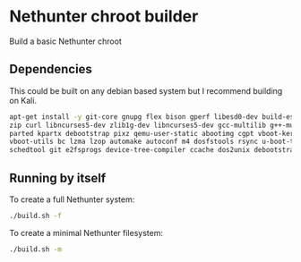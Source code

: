 # Nethunter chroot builder

Build a basic Nethunter chroot

## Dependencies

This could be built on any debian based system but I recommend building on Kali.

```bash
apt-get install -y git-core gnupg flex bison gperf libesd0-dev build-essential \
zip curl libncurses5-dev zlib1g-dev libncurses5-dev gcc-multilib g++-multilib \
parted kpartx debootstrap pixz qemu-user-static abootimg cgpt vboot-kernel-utils \
vboot-utils bc lzma lzop automake autoconf m4 dosfstools rsync u-boot-tools \
schedtool git e2fsprogs device-tree-compiler ccache dos2unix debootstrap
```

## Running by itself

To create a full Nethunter system:
```bash
./build.sh -f
```
To create a minimal Nethunter filesystem:
```bash
./build.sh -m
```